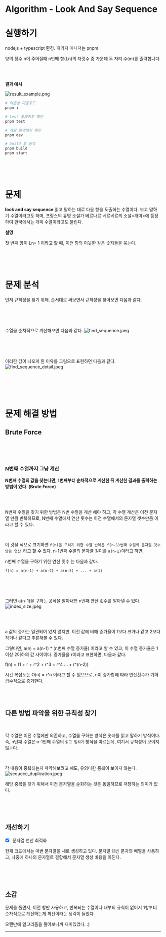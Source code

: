 # Algorithm - Look And Say Sequence

# 실행하기

nodejs + typescript 환경.
패키지 매니저는 pnpm

양의 정수 n이 주어질때  n번째 항(Ln)의 자릿수 중 가운데 두 자리 수(m)를 출력합니다.

<br>
<br>

**결과 예시**

![result_example.png](resource/result_example.png)

```bash
# 의존성 다운로드
pnpm i

# test 통과여부 확인
pnpm test

# 개발 환경에서 확인
pnpm dev

# build 후 동작
pnpm build
pnpm start
```

<br>
<br>
<br>

# 문제

**look and say sequence** 
읽고 말하는 대로 다음 항을 도출하는 수열이다. 보고 말하기 수열이라고도 하며, 프랑스의 유명 소설가 베르나르 베르베르의 소설<개미>에 등장하여 한국에서는 개미 수열이라고도 불린다.

**설명**

첫 번째 항이 Ln= 1 이라고 할 때, 이전 항의 이웃한 같은 숫자들을 묶는다. 

<br>
<br>
<br>

# 문제 분석

먼저 규칙성을 찾기 위해, 순서대로 써보면서 규칙성을 찾아보면 다음과 같다.

<br>
<br>
<br>


수열을 순차적으로 계산해보면 다음과 같다.
![find_sequence.jpeg](resource%2Ffind_sequence.jpeg)


<br>
<br>
<br>

이러한 값이 나오게 된 이유를 그림으로 표현하면 다음과 같다. 
![find_sequence_detail.jpeg](resource%2Ffind_sequence_detail.jpeg)

<br>
<br>
<br>
<br>

# 문제 해결 방법

## Brute Force

<br>
<br>
<br>

### N번째 수열까지 그냥 계산

**N번째 수열의 값을 찾는다면, 1번째부터 순차적으로 계산한 뒤 계산한 결과를 출력하는 방법이 있다. (Brute Force)**

<br>
<br>

N번째 수열을 찾기 위한 방법은 N번 수열을 계산 해야 하고, 각 수열 계산은 이전 문자열 만큼 반복하므로, N번째 수열에서 연산 횟수는 이전 수열에서의 문자열 갯수만큼 이라고 할 수 있다.

<br>

이 것을 식으로 표기하면 `f(n)을 구하기 위한 수열 반복은 f(n-1)번째 수열의 문자열 갯수 만큼 연산.`라고 할 수 있다. n-1번째 수열의 문자열 길이를 `a(n-1)`이라고 하면,

n번째 수열을 구하기 위한 연산 횟수 는 다음과 같다.

`f(n) = a(n-1) + a(n-2) + a(n-3) + ... + a(1)`

<br>
<br>
<br>

그러면 a(n-1)을 구하는 공식을 알아내면 n번째 연산 횟수를 알아낼 수 있다.
![index_size.jpeg](resource%2Findex_size.jpeg)

<br>
<br>

a 값의 증가는 일관되어 있지 않지만, 이전 값에 비해 증가율이 1보다 크거나 같고 2보다 작거나 같다고 추론해볼 수 있다.

그렇다면, a(n) = a(n-1) * (n번째 수열 증가율) 이라고 할 수 있고, 이 수열 증가율은 1이상 2이하의 값 사이이다. 증가율을 r이라고 표현하면, 다음과 같다.

f(n) = (1 + r + r^2 + r^3 + r^4 ... + r^(n-2))

시간 복잡도는 O(n) = r^n 이라고 할 수 있으므로, n이 증가합에 따라 연산횟수가 기하급수적으로 증가한다.

<br>
<br>

## 다른 방법 파악을 위한 규칙성 찾기

<br>

각 수열은 이전 수열에만 의존하고, 수열을 구하는 방식은 숫자를 읽고 말하기 방식이다. 즉, n번째 수열은 n-1번째 수열의 `읽고 말하기` 방식을 따르는데, 여기서 규칙성이 보이지 않는다.

<br>

각 내용이 중복되는지 파악해보려고 해도, 유의미한 중복이 보이지 않는다.
![sequece_duplication.jpeg](resource%2Fsequece_duplication.jpeg)

해당 중복을 찾기 위해서 이전 문자열을 순회하는 것은 동일하므로 저장하는 의미가 없다.

<br>
<br>
<br>

## 개선하기

- [x] 문자열 연산 최적화

현재 코드에서는 매번 문자열을 새로 생성하고 있다. 문자열 대신 문자의 배열을 사용하고, 나중에 하나의 문자열로 결합해서 문자열 생성 비용을 아낀다.

<br>
<br>
<br>

## 소감

문제를 풀면서, 이전 항만 사용하고, 반복되는 수열이나 내부의 규칙이 없어서 1항부터 순차적으로 계산하는게 최선이라는 생각이 들었다.

오랜만에 알고리즘을 풀어보니까 재미있었다. :)



---
